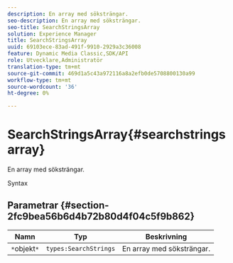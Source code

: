 ```yaml
---
description: En array med söksträngar.
seo-description: En array med söksträngar.
seo-title: SearchStringsArray
solution: Experience Manager
title: SearchStringsArray
uuid: 69103ece-83ad-491f-9910-2929a3c36008
feature: Dynamic Media Classic,SDK/API
role: Utvecklare,Administratör
translation-type: tm+mt
source-git-commit: 469d1a5c43a972116a8a2efb0de5708800130a99
workflow-type: tm+mt
source-wordcount: '36'
ht-degree: 0%

---
```



# SearchStringsArray{#searchstringsarray}

En array med söksträngar.

Syntax

## Parametrar {#section-2fc9bea56b6d4b72b80d4f04c5f9b862}

| Namn | Typ | Beskrivning |
|---|---|---|
| `*`objekt`*` | `types:SearchStrings` | En array med söksträngar. |

